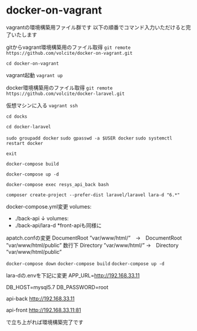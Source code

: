 # docker-on-vagrant

vagrantの環境構築用ファイル群です
以下の順番でコマンド入力いただけると完了いたします

gitからvagrant環境構築用のファイル取得
`git remote https://github.com/volcite/docker-on-vagrant.git`

`cd docker-on-vagrant`

vagrant起動
`vagrant up`

docker環境構築用のファイル取得
`git remote https://github.com/volcite/docker-laravel.git`

仮想マシンに入る
`vagrant ssh`

`cd docks`

`cd docker-laravel`

`sudo groupadd docker`
`sudo gpasswd -a $USER docker`
`sudo systemctl restart docker`

`exit`

`docker-compose build`

`docker-compose up -d`

`docker-compose exec resys_api_back bash`

`composer create-project --prefer-dist laravel/laravel lara-d "6.*"`

docker-compose.yml変更
volumes:
- ./back-api
↓
volumes:
- ./back-api/lara-d
*front-apiも同様に

apatch.confの変更
DocumentRoot ”var/www/html/”　→　DocumentRoot ”var/www/html/public”
数行下
Directory ”var/www/html/” →　Directory ”var/www/html/public”

`docker-compose down`
`docker-compose build`
`docker-compose up -d`

lara-dの.envを下記に変更
APP_URL=http://192.168.33.11

DB_HOST=mysql5.7
DB_PASSWORD=root

api-back
http://192.168.33.11

api-front
http://192.168.33.11:81

で立ち上がれば環境構築完了です
